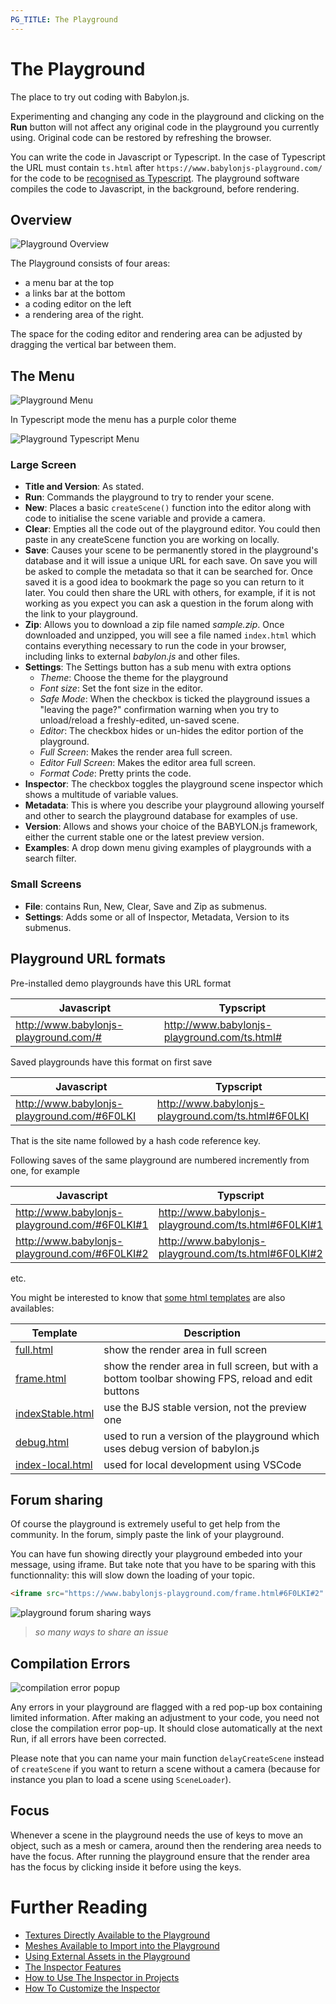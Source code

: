```yaml
---
PG_TITLE: The Playground
---
```


# The Playground

The place to try out coding with Babylon.js.

Experimenting and changing any code in the playground and clicking on the **Run** button will not affect any original code in the playground you currently using. 
Original code can be restored by refreshing the browser.

You can write the code in Javascript or Typescript. In the case of Typescript the URL must contain `ts.html` after `https://www.babylonjs-playground.com/` for the code to be [recognised as Typescript](https://www.babylonjs-playground.com/ts.html). The playground software compiles the code to Javascript, in the background, before rendering.

## Overview

![Playground Overview](/img/how_to/Introduction/playground.jpg)

The Playground consists of four areas:

- a menu bar at the top
- a links bar at the bottom
- a coding editor on the left
- a rendering area of the right.

The space for the coding editor and rendering area can be adjusted by dragging the vertical bar between them.

## The Menu

![Playground Menu](/img/how_to/Introduction/pgmenu.jpg)

In Typescript mode the menu has a purple color theme

![Playground Typescript Menu](/img/how_to/Introduction/pgmenu_ts.jpg)

### Large Screen

- **Title and Version**: As stated.
- **Run**: Commands the playground to try to render your scene.
- **New**: Places a basic `createScene()` function into the editor along with code to initialise the scene variable and provide a camera.
- **Clear**: Empties all the code out of the playground editor.  You could then paste in any createScene function you are working on locally.
- **Save**: Causes your scene to be permanently stored in the playground's database and it will issue a unique URL for each save. On save you will be asked to comple the metadata so that it can be searched for. Once saved it is a good idea to bookmark the page so you can return to it later. You could then share the URL with others, for example, if it is not working as you expect you can ask a question in the forum along with the link to your playground.
- **Zip**: Allows you to download a zip file named *sample.zip*. Once downloaded and unzipped, you will see a file named `index.html` 
which contains everything necessary to run the code in your browser, including links to external *babylon.js* and other files.
- **Settings**: The Settings button has a sub menu with extra options
  - *Theme*: Choose the theme for the playground
  - *Font size*: Set the font size in the editor.
  - *Safe Mode*: When the checkbox is ticked the playground issues a "leaving the page?" confirmation warning when you try to unload/reload a freshly-edited, un-saved scene.
  - *Editor*: The checkbox hides or un-hides the editor portion of the playground.
  - *Full Screen*: Makes the render area full screen.
  - *Editor Full Screen*: Makes the editor area full screen.
  - *Format Code*: Pretty prints the code.
- **Inspector**: The checkbox toggles the playground scene inspector which shows a multitude of variable values.
- **Metadata**: This is where you describe your playground allowing yourself and other to search the playground database for examples of use.
- **Version**: Allows and shows your choice of the BABYLON.js framework, either the current stable one or the latest preview version.
- **Examples**: A drop down menu giving examples of playgrounds with a search filter.

### Small Screens

- **File**: contains Run, New, Clear, Save and Zip as submenus.
- **Settings**: Adds some or all of Inspector, Metadata, Version to its submenus.

## Playground URL formats

Pre-installed demo playgrounds have this URL format

| Javascript | Typscript |
|---|---|
| http://www.babylonjs-playground.com/# | http://www.babylonjs-playground.com/ts.html# |

Saved playgrounds have this format on first save

| Javascript | Typscript |
|---|---|
| http://www.babylonjs-playground.com/#6F0LKI | http://www.babylonjs-playground.com/ts.html#6F0LKI |

That is the site name followed by a hash code reference key.

Following saves of the same playground are numbered incremently from one, for example 

| Javascript | Typscript |
|---|---|
| http://www.babylonjs-playground.com/#6F0LKI#1 | http://www.babylonjs-playground.com/ts.html#6F0LKI#1 |
| http://www.babylonjs-playground.com/#6F0LKI#2 | http://www.babylonjs-playground.com/ts.html#6F0LKI#2 |
  
etc.

You might be interested to know that [some html templates](https://github.com/BabylonJS/Babylon.js/tree/master/Playground) are also availables:

Template | Description
--- | ---
[full.html](https://www.babylonjs-playground.com/full.html#6F0LKI#2) | show the render area in full screen
[frame.html](https://www.babylonjs-playground.com/frame.html#6F0LKI#2) | show the render area in full screen, but with a bottom toolbar showing FPS, reload and edit buttons
[indexStable.html](https://www.babylonjs-playground.com/indexStable.html#6F0LKI#2) | use the BJS stable version, not the preview one
[debug.html](https://www.babylonjs-playground.com/debug.html#6F0LKI#2) | used to run a version of the playground which uses debug version of babylon.js
[index-local.html](https://www.babylonjs-playground.com/index-local.html#6F0LKI#2) | used for local development using VSCode

## Forum sharing

Of course the playground is extremely useful to get help from the community. In the forum, simply paste the link of your playground.

You can have fun showing directly your playground embeded into your message, using iframe. But take note that you have to be sparing with this functionnality: this will slow down the loading of your topic.

```html
<iframe src="https://www.babylonjs-playground.com/frame.html#6F0LKI#2" width="400px" height="250px" ></iframe>
```

![playground forum sharing ways](/img/features/pgsupport/pg-forum-sharing-ways.jpg)
> *so many ways to share an issue*

## Compilation Errors

![compilation error popup](/img/features/pgsupport/pg-compilation-error.jpg)

Any errors in your playground are flagged with a red pop-up box containing limited information. After making an adjustment to your code, you need not close the compilation error pop-up.  It should close automatically at the next Run, if all errors have been corrected.

Please note that you can name your main function `delayCreateScene` instead of `createScene` if you want to return a scene without a camera (because for instance you plan to load a scene using `SceneLoader`).

## Focus

Whenever a scene in the playground needs the use of keys to move an object, such as a mesh or camera, around then the rendering area needs to have the focus. After running the playground ensure that the render area has the focus by clicking inside it before using the keys. 

# Further Reading
 
- [Textures Directly Available to the Playground](/resources/Playground_Textures.html)
- [Meshes Available to Import into the Playground](/resources/meshes_to_load)
- [Using External Assets in the Playground](/resources/External_PG_assets)
- [The Inspector Features](/features/playground_debuglayer)
- [How to Use The Inspector in Projects](/How_To/debug_layer)
- [How To Customize the Inspector](/How_To/customize_debug_layer)
